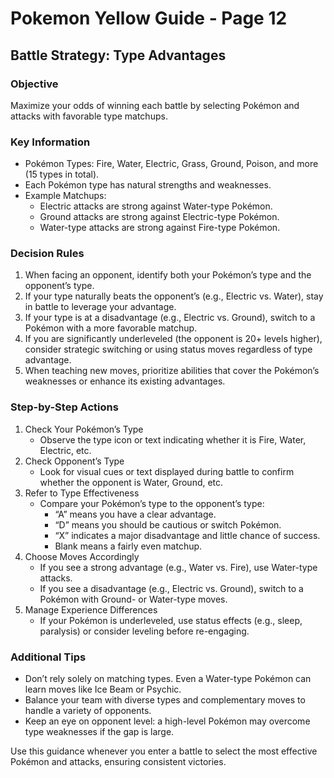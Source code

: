 # Pokemon Yellow Guide - Page 12

## Battle Strategy: Type Advantages

### Objective
Maximize your odds of winning each battle by selecting Pokémon and attacks with favorable type matchups.

### Key Information
- Pokémon Types: Fire, Water, Electric, Grass, Ground, Poison, and more (15 types in total).
- Each Pokémon type has natural strengths and weaknesses.
- Example Matchups:
  - Electric attacks are strong against Water-type Pokémon.
  - Ground attacks are strong against Electric-type Pokémon.
  - Water-type attacks are strong against Fire-type Pokémon.

### Decision Rules
1. When facing an opponent, identify both your Pokémon’s type and the opponent’s type.  
2. If your type naturally beats the opponent’s (e.g., Electric vs. Water), stay in battle to leverage your advantage.  
3. If your type is at a disadvantage (e.g., Electric vs. Ground), switch to a Pokémon with a more favorable matchup.  
4. If you are significantly underleveled (the opponent is 20+ levels higher), consider strategic switching or using status moves regardless of type advantage.  
5. When teaching new moves, prioritize abilities that cover the Pokémon’s weaknesses or enhance its existing advantages.  

### Step-by-Step Actions
1. Check Your Pokémon’s Type  
   - Observe the type icon or text indicating whether it is Fire, Water, Electric, etc.  
2. Check Opponent’s Type  
   - Look for visual cues or text displayed during battle to confirm whether the opponent is Water, Ground, etc.  
3. Refer to Type Effectiveness  
   - Compare your Pokémon’s type to the opponent’s type:  
     - “A” means you have a clear advantage.  
     - “D” means you should be cautious or switch Pokémon.  
     - “X” indicates a major disadvantage and little chance of success.  
     - Blank means a fairly even matchup.  
4. Choose Moves Accordingly  
   - If you see a strong advantage (e.g., Water vs. Fire), use Water-type attacks.  
   - If you see a disadvantage (e.g., Electric vs. Ground), switch to a Pokémon with Ground- or Water-type moves.  
5. Manage Experience Differences  
   - If your Pokémon is underleveled, use status effects (e.g., sleep, paralysis) or consider leveling before re-engaging.  

### Additional Tips
- Don’t rely solely on matching types. Even a Water-type Pokémon can learn moves like Ice Beam or Psychic.  
- Balance your team with diverse types and complementary moves to handle a variety of opponents.  
- Keep an eye on opponent level: a high-level Pokémon may overcome type weaknesses if the gap is large.  

Use this guidance whenever you enter a battle to select the most effective Pokémon and attacks, ensuring consistent victories.